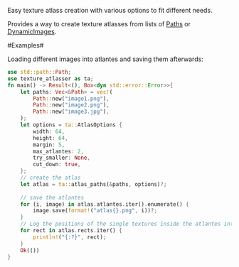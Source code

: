 Easy texture atlass creation with various options to fit different needs.

Provides a way to create texture atlasses from lists of [Paths](https://doc.rust-lang.org/stable/std/path/struct.Path.html) or [DynamicImages](https://docs.rs/image/).

#Examples#

Loading different images into atlantes and saving them afterwards:
```rust
use std::path::Path;
use texture_atlasser as ta;
fn main() -> Result<(), Box<dyn std::error::Error>>{
    let paths: Vec<&Path> = vec!(
        Path::new("image1.png"), 
        Path::new("image2.png"), 
        Path::new("image3.jpg"),
    );
    let options = ta::AtlasOptions { 
        width: 64,
        height: 64,
        margin: 5,
        max_atlantes: 2,
        try_smaller: None,
        cut_down: true,
    };
    // create the atlas
    let atlas = ta::atlas_paths(&paths, options)?;
    
    // save the atlantes
    for (i, image) in atlas.atlantes.iter().enumerate() {
        image.save(format!("atlas{}.png", i))?;
    }
    // Log the positions of the single textures inside the atlantes into the console
    for rect in atlas.rects.iter() {
        println!("{:?}", rect);
    }
    Ok(())
}
```
